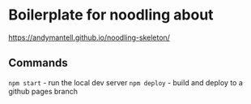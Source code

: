 # Boilerplate for noodling about

https://andymantell.github.io/noodling-skeleton/

## Commands

`npm start` - run the local dev server
`npm deploy` - build and deploy to a github pages branch